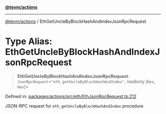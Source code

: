 [**@tevm/actions**](../README.md)

***

[@tevm/actions](../globals.md) / EthGetUncleByBlockHashAndIndexJsonRpcRequest

# Type Alias: EthGetUncleByBlockHashAndIndexJsonRpcRequest

> **EthGetUncleByBlockHashAndIndexJsonRpcRequest**: `JsonRpcRequest`\<`"eth_getUncleByBlockHashAndIndex"`, readonly \[`Hex`, `Hex`\]\>

Defined in: [packages/actions/src/eth/EthJsonRpcRequest.ts:212](https://github.com/evmts/tevm-monorepo/blob/main/packages/actions/src/eth/EthJsonRpcRequest.ts#L212)

JSON-RPC request for `eth_getUncleByBlockHashAndIndex` procedure
